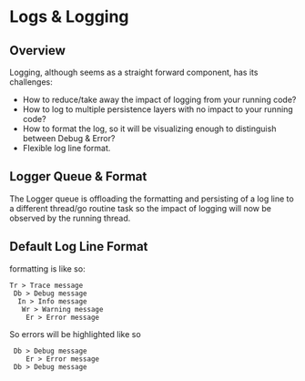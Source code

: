 # Logs & Logging

## Overview
Logging, although seems as a straight forward component, has its challenges:
* How to reduce/take away the impact of logging from your running code?
* How to log to multiple persistence layers with no impact to your running code?
* How to format the log, so it will be visualizing enough to distinguish between Debug & Error?
* Flexible log line format.

## Logger Queue & Format
The Logger queue is offloading the formatting and persisting of a log line to 
a different thread/go routine task so the impact of logging will now be observed by the running thread.

## Default Log Line Format

formatting is like so:
````
Tr > Trace message
 Db > Debug message
  In > Info message
   Wr > Warning message
    Er > Error message
````
So errors will be highlighted like so
````
 Db > Debug message
    Er > Error message
 Db > Debug message
````
